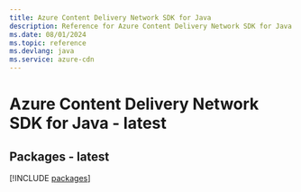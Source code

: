 ```yaml
---
title: Azure Content Delivery Network SDK for Java
description: Reference for Azure Content Delivery Network SDK for Java
ms.date: 08/01/2024
ms.topic: reference
ms.devlang: java
ms.service: azure-cdn
---
```

# Azure Content Delivery Network SDK for Java - latest
## Packages - latest
[!INCLUDE [packages](content-delivery-network-index.md)]